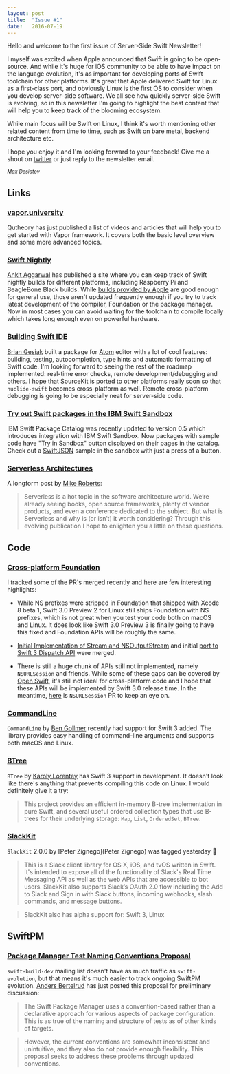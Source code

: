 ```yaml
---
layout: post
title:  "Issue #1"
date:   2016-07-19
---
```

Hello and welcome to the first issue of Server-Side Swift Newsletter!

I myself was excited when Apple announced that Swift is going to be open-source. And while it's huge for iOS community to be able to have impact on the language evolution, it's as important for developing ports of Swift toolchain for other platforms. It's great that Apple delivered Swift for Linux as a first-class port, and obviously Linux is the first OS to consider when you develop server-side software. We all see how quickly server-side Swift is evolving, so in this newsletter I'm going to highlight the best content that will help you to keep track of the blooming ecosystem.

While main focus will be Swift on Linux, I think it's worth mentioning other related content from time to time, such as Swift on bare metal, backend architecture etc.

I hope you enjoy it and I'm looking forward to your feedback! Give me a shout on [twitter](http://twitter.com/_digital_signal) or just reply to the newsletter email.

<small><i>Max Desiatov</i></small>

## Links

### [vapor.university](http://vapor.university)

Qutheory has just published a list of videos and articles that will help you to get started with Vapor framework. It covers both the basic level overview and some more advanced topics.

### [Swift Nightly](http://swiftnightly.com)

[Ankit Aggarwal](https://twitter.com/aciidb0mb3r) has published a site where you can keep track of Swift nightly builds for different platforms, including Raspberry Pi and BeagleBone Black builds. While [builds provided by Apple](https://swift.org/download/) are good enough for general use, those aren't updated frequently enough if you try to track latest development of the compiler, Foundation or the package manager. Now in most cases you can avoid waiting for the toolchain to compile locally which takes long enough even on powerful hardware.

### [Building Swift IDE](http://modocache.io/nuclide-swift-ide)

[Brian Gesiak](https://twitter.com/modocache) built a package for [Atom](https://atom.io) editor with a lot of cool features: building, testing, autocompletion, type hints and automatic formatting of Swift code. I'm looking forward to seeing the rest of the roadmap implemented: real-time error checks, remote development/debugging and others. I hope that SourceKit is ported to other platforms really soon so that `nuclide-swift` becomes cross-platform as well. Remote cross-platform debugging is going to be especially neat for server-side code.

### [Try out Swift packages in the IBM Swift Sandbox](https://developer.ibm.com/swift/2016/06/13/try-out-swift-packages-in-the-ibm-swift-sandbox/)

IBM Swift Package Catalog was recently updated to version 0.5 which introduces integration with IBM Swift Sandbox. Now packages with sample code have "Try in Sandbox" button displayed on their pages in the catalog. Check out a [SwiftJSON](https://swiftpkgs.ng.bluemix.net/package/IBM-Swift/SwiftyJSON) sample in the sandbox with just a press of a button.

### [Serverless Architectures](http://martinfowler.com/articles/serverless.html)

A longform post by [Mike Roberts](https://twitter.com/mikebroberts):

> Serverless is a hot topic in the software architecture world. We’re already seeing books, open source frameworks, plenty of vendor products, and even a conference dedicated to the subject. But what is Serverless and why is (or isn’t) it worth considering? Through this evolving publication I hope to enlighten you a little on these questions.

## Code

### [Cross-platform Foundation](https://github.com/apple/swift-corelibs-foundation/commits/master)

I tracked some of the PR's merged recently and here are few interesting highlights:

* While NS prefixes were stripped in Foundation that shipped with Xcode 8 beta 1, Swift 3.0 Preview 2 for Linux still ships Foundation with NS prefixes, which is not great when you test your code both on macOS and Linux. It does look like Swift 3.0 Preview 3 is finally going to have this fixed and Foundation APIs will be roughly the same.

* [Initial Implementation of Stream and NSOutputStream](https://github.com/apple/swift-corelibs-foundation/pull/443) and initial [port to Swift 3 Dispatch API](https://github.com/apple/swift-corelibs-foundation/pull/434) were merged.

* There is still a huge chunk of APIs still not implemented, namely `NSURLSession` and friends. While some of these gaps can be covered by [Open Swift](https://github.com/open-swift), it's still not ideal for cross-platform code and I hope that these APIs will be implemented by Swift 3.0 release time. In the meantime, [here](https://github.com/apple/swift-corelibs-foundation/pull/426) is `NSURLSession` PR to keep an eye on.

### [CommandLine](https://github.com/jatoben/CommandLine)

`CommandLine` by [Ben Gollmer](https://github.com/jatoben) recently had support for Swift 3 added. The library provides easy handling of command-line arguments and supports both macOS and Linux.

### [BTree](https://github.com/lorentey/BTree/tree/swift3)

`BTree` by [Karoly Lorentey](https://github.com/lorentey) has Swift 3 support in development. It doesn't look like there's anything that prevents compiling this code on Linux. I would definitely give it a try:

>This project provides an efficient in-memory B-tree implementation in pure Swift, and several useful ordered collection types that use B-trees for their underlying storage: `Map`, `List`, `OrderedSet`, `BTree`.

### [SlackKit](https://github.com/pvzig/SlackKit)

`SlackKit` 2.0.0 by [Peter Zignego](Peter Zignego) was tagged yesterday 🎉

>This is a Slack client library for OS X, iOS, and tvOS written in Swift. It's intended to expose all of the functionality of Slack's Real Time Messaging API as well as the web APIs that are accessible to bot users. SlackKit also supports Slack’s OAuth 2.0 flow including the Add to Slack and Sign in with Slack buttons, incoming webhooks, slash commands, and message buttons.

>SlackKit also has alpha support for: Swift 3, Linux

## SwiftPM

### [Package Manager Test Naming Conventions Proposal](https://lists.swift.org/pipermail/swift-build-dev/Week-of-Mon-20160718/000555.html)

`swift-build-dev` mailing list doesn't have as much traffic as `swift-evolution`, but that means it's much easier to track ongoing SwiftPM evolution. [Anders Bertelrud](https://github.com/abertelrud) has just posted this proposal for preliminary discussion:

> The Swift Package Manager uses a convention-based rather than a declarative approach for various aspects of package configuration. This is as true of the naming and structure of tests as of other kinds of targets.

> However, the current conventions are somewhat inconsistent and unintuitive, and they also do not provide enough flexibility. This proposal seeks to address these problems through updated conventions.
